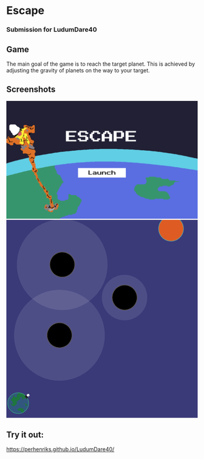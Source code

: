 # Escape

### Submission for LudumDare40 

## Game 
The main goal of the game is to reach the target planet. This is achieved by adjusting the gravity of planets 
on the way to your target.

## Screenshots
![Menu](https://github.com/PerHenrikS/LudumDare40/blob/master/Assets/Screens/EscapeMenuScreen.png)
![Game](https://github.com/PerHenrikS/LudumDare40/blob/master/Assets/Screens/GameScreen.png)

## Try it out: 
https://perhenriks.github.io/LudumDare40/
